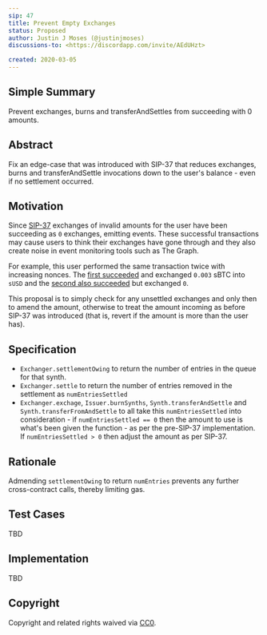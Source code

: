```yaml
---
sip: 47
title: Prevent Empty Exchanges
status: Proposed
author: Justin J Moses (@justinjmoses)
discussions-to: <https://discordapp.com/invite/AEdUHzt>

created: 2020-03-05
---
```


<!--You can leave these HTML comments in your merged SIP and delete the visible duplicate text guides, they will not appear and may be helpful to refer to if you edit it again. This is the suggested template for new SIPs. Note that an SIP number will be assigned by an editor. When opening a pull request to submit your SIP, please use an abbreviated title in the filename, `sip-draft_title_abbrev.md`. The title should be 44 characters or less.-->

## Simple Summary

<!--"If you can't explain it simply, you don't understand it well enough." Provide a simplified and layman-accessible explanation of the SIP.-->

Prevent exchanges, burns and transferAndSettles from succeeding with 0 amounts.

## Abstract

<!--A short (~200 word) description of the technical issue being addressed.-->

Fix an edge-case that was introduced with SIP-37 that reduces exchanges, burns and transferAndSettle invocations down to the user's balance - even if no settlement occurred.

## Motivation

<!--The motivation is critical for SIPs that want to change Synthetix. It should clearly explain why the existing protocol specification is inadequate to address the problem that the SIP solves. SIP submissions without sufficient motivation may be rejected outright.-->

Since [SIP-37](./sip-37.md) exchanges of invalid amounts for the user have been succeeding as `0` exchanges, emitting events. These successful transactions may cause users to think their exchanges have gone through and they also create noise in event monitoring tools such as The Graph.

For example, this user performed the same transaction twice with increasing nonces. The [first succeeded](https://etherscan.io/tx/0xe05e71203c2c703663a5df5d37ea1edd94e111b212de6153020cce9cedba6957) and exchanged `0.003` sBTC into `sUSD` and the [second also succeeded](https://etherscan.io/tx/0x481fbfaab71b15ef97b2830df7ff7601183c2b4a5530233392ce405da8b1e26c) but exchanged `0`.

This proposal is to simply check for any unsettled exchanges and only then to amend the amount, otherwise to treat the amount incoming as before SIP-37 was introduced (that is, revert if the amount is more than the user has).

## Specification

<!--The technical specification should describe the syntax and semantics of any new feature.-->

- `Exchanger.settlementOwing` to return the number of entries in the queue for that synth.
- `Exchanger.settle` to return the number of entries removed in the settlement as `numEntriesSettled`
- `Exchanger.exchage`, `Issuer.burnSynths`, `Synth.transferAndSettle` and `Synth.transferFromAndSettle` to all take this `numEntriesSettled` into consideration - if `numEntriesSettled == 0` then the amount to use is what's been given the function - as per the pre-SIP-37 implementation. If `numEntriesSettled > 0` then adjust the amount as per SIP-37.

## Rationale

<!--The rationale fleshes out the specification by describing what motivated the design and why particular design decisions were made. It should describe alternate designs that were considered and related work, e.g. how the feature is supported in other languages. The rationale may also provide evidence of consensus within the community, and should discuss important objections or concerns raised during discussion.-->

Admending `settlementOwing` to return `numEntries` prevents any further cross-contract calls, thereby limiting gas.

## Test Cases

<!--Test cases for an implementation are mandatory for SIPs but can be included with the implementation..-->

TBD

## Implementation

<!--The implementations must be completed before any SIP is given status "Implemented", but it need not be completed before the SIP is "Approved". While there is merit to the approach of reaching consensus on the specification and rationale before writing code, the principle of "rough consensus and running code" is still useful when it comes to resolving many discussions of API details.-->

TBD

## Copyright

Copyright and related rights waived via [CC0](https://creativecommons.org/publicdomain/zero/1.0/).
